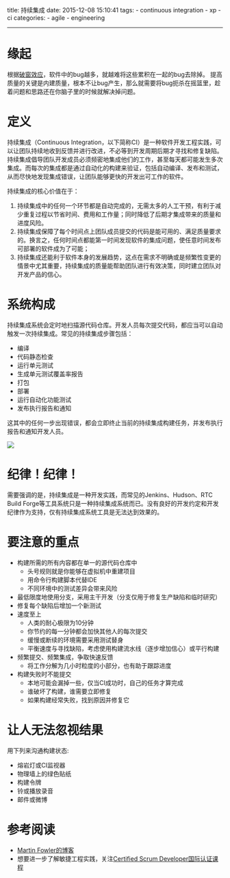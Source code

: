 title: 持续集成
date: 2015-12-08 15:10:41
tags:
    - continuous integration
    - xp
    - ci
categories:
    - agile
    - engineering


---
# 缘起

根据[破窗效应](http://baike.baidu.com/link?url=Iw7Yhsp2e75AL3mF667iSbphKcbLWvfGZDmM66DxDWhZCA2ydjKkgW3BUvNXNvy6CphttYNEcws20uXnIdi0edZuTWT5_SFuqFbMDoF6Wz-mdwE6IpV6gQIQIe2aHuu2k_QewTdK9FuZ53-qW6aEvEJKIAByRYBjdynUAlWjskH9mFYwDGYh7NwZICpYbdfr)，软件中的bug越多，就越难将这些累积在一起的bug去除掉。
提高质量的关键是内建质量，根本不让bug产生，那么就需要将bug扼杀在摇篮里，趁着问题和思路还在你脑子里的时候就解决掉问题。

# 定义
持续集成（Continuous Integration，以下简称CI）是一种软件开发工程实践，可以让团队持续地收到反馈并进行改进，不必等到开发周期后期才寻找和修复缺陷。持续集成倡导团队开发成员必须频密地集成他们的工作，甚至每天都可能发生多次集成。而每次的集成都是通过自动化的构建来验证，包括自动编译、发布和测试，从而尽快地发现集成错误，让团队能够更快的开发出可工作的软件。

<!--more-->

持续集成的核心价值在于：
1. 持续集成中的任何一个环节都是自动完成的，无需太多的人工干预，有利于减少重复过程以节省时间、费用和工作量；同时降低了后期才集成带来的质量和进度风险。
2. 持续集成保障了每个时间点上团队成员提交的代码是能可用的、满足质量要求的。换言之，任何时间点都能第一时间发现软件的集成问题，使任意时间发布可部署的软件成为了可能；
3. 持续集成还能利于软件本身的发展趋势，这点在需求不明确或是频繁性变更的情景中尤其重要，持续集成的质量能帮助团队进行有效决策，同时建立团队对开发产品的信心。

# 系统构成

持续集成系统会定时地扫描源代码仓库。开发人员每次提交代码，都应当可以自动触发一次持续集成。常见的持续集成步骤包括：

* 编译
* 代码静态检查
* 运行单元测试
* 生成单元测试覆盖率报告
* 打包
* 部署
* 运行自动化功能测试
* 发布执行报告和通知

这其中的任何一步出现错误，都会立即终止当前的持续集成构建任务，并发布执行报告和通知开发人员。

![](http://res.uperform.cn//continuous-integration.png)


# 纪律！纪律！
需要强调的是，持续集成是一种开发实践，而常见的Jenkins、Hudson、RTC Build Forge等工具系统只是一种持续集成系统而已。没有良好的开发约定和开发纪律作为支持，仅有持续集成系统工具是无法达到效果的。

# 要注意的重点

* 构建所需的所有内容都在单一的源代码仓库中
    - 头号规则就是你能够在虚拟机中重建项目
    - 用命令行构建脚本代替IDE
    - 不同环境中的测试差异会带来风险
* 最低限度地使用分支，采用主干开发（分支仅用于修复生产缺陷和临时研究）
* 修复每个缺陷后增加一个新测试
* 速度至上
    - 人类的耐心极限为10分钟
    - 你节约的每一分钟都会加快其他人的每次提交
    - 缓慢或断续的环境需要采用测试替身
    - 平衡速度与寻找缺陷，考虑使用构建流水线（逐步增加信心）或平行构建
* 频繁提交、频繁集成，争取快速反馈
    - 将工作分解为几小时粒度的小部分，也有助于跟踪进度
* 构建失败时不能提交
    - 本地可能会漏掉一些，仅当CI成功时，自己的任务才算完成
    - 谁破坏了构建，谁需要立即修复
    - 如果构建经常失败，找到原因并修复它

# 让人无法忽视结果

用下列来沟通构建状态:

* 熔岩灯或CI监视器
* 物理墙上的绿色贴纸
* 构建令牌
* 铃或播放录音
* 邮件或微博


# 参考阅读
* [Martin Fowler的博客](http://www.martinfowler.com/articles/continuousIntegration.html)
* 想要进一步了解敏捷工程实践，关注[Certified Scrum Developer国际认证课程](http://www.uperform.cn)
